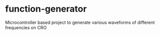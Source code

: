 function-generator
==================

Microcontroller based project to generate various waveforms of different frequencies on CRO
